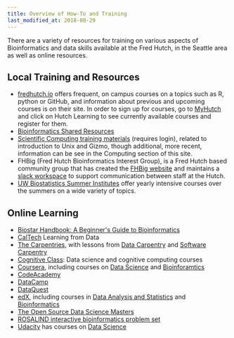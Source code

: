 ```yaml
---
title: Overview of How-To and Training
last_modified_at: 2018-08-29
---
```

There are a variety of resources for training on various aspects of Bioinformatics and data skills available at the Fred Hutch, in the Seattle area as well as online resources. 

## Local Training and Resources
- [fredhutch.io](http://www.fredhutch.io/) offers frequent, on campus courses on a topics such as R, python or GitHub, and information about previous and upcoming courses is on their site.  In order to sign up for courses, go to [MyHutch](https://fredhutch.okta.com/) and click on Hutch Learning to see currently available courses and register for them.  
- [Bioinformatics Shared Resources](http://sharedresources.fhcrc.org/core-facilities/computational-biology)
- [Scientific Computing training materials](https://teams.fhcrc.org/sites/citwiki/SciComp/Training%20Materials/Forms/AllItems.aspx) (requires login), related to introduction to Unix and Gizmo, though additional, more recent, information can be see in the Computing section of this site. 
- FHBig (Fred Hutch Bioinformatics Interest Group), is a Fred Hutch based community group that has created the [FHBig website](https://fredhutch.github.io/FHBig/) and maintains a [slack workspace](https://fredhutch.github.io/FHBig/resources/) to support communication between staff at the Hutch.  
- [UW Biostatistics Summer Institutes](https://www.biostat.washington.edu/suminst) offer yearly intensive courses over the summers on a wide variety of topics. 

## Online Learning
- [Biostar Handbook: A Beginner's Guide to Bioinformatics](https://www.biostarhandbook.com)
- [CalTech](http://work.caltech.edu/telecourse) Learning from Data
- [The Carpentries](https://carpentries.org), with lessons from [Data Carpentry](https://datacarpentry.org) and [Software Carpentry](https://software-carpentry.org/lessons/)
- [Cognitive Class](https://cognitiveclass.ai): Data science and cognitive computing courses
- [Coursera](https://www.datacamp.com), including courses on [Data Science](https://www.coursera.org/browse/data-science) and [Bioinforamtics](https://www.coursera.org/browse/life-sciences/bioinformatics)
- [CodeAcademy](http://www.codecademy.com)
- [DataCamp](https://www.datacamp.com)
- [DataQuest](https://www.dataquest.io/home)
- [edX](https://www.edx.org), including courses in [Data Analysis and Statistics](https://www.edx.org/course/subject/data-analysis-statistics) and [Bioinformatics](https://www.edx.org/learn/bioinformatics)
- [The Open Source Data Science Masters](http://datasciencemasters.org)
- [ROSALIND interactive bioinformatics problem set](http://rosalind.info/)
- [Udacity](https://www.udacity.com) has courses on [Data Science](https://www.udacity.com/courses/school-of-data-science)
